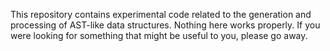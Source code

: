 This repository contains experimental code related to the generation and processing of AST-like data structures. Nothing here works properly. If you were looking for something that might be useful to you, please go away.

